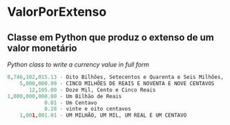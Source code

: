 # ValorPorExtenso
## Classe em Python que produz o extenso de um valor monetário
_Python class to write a currency value in full form_


```python
8,746,102,015.13 - Oito Bilhões, Setecentos e Quarenta e Seis Milhões, Cento e Dois Mil, Quinze Reais e Treze Centavos
    5,000,000.99 - CINCO MILHÕES DE REAIS E NOVENTA E NOVE CENTAVOS
       12,105.00 - Doze Mil, Cento e Cinco Reais
1,000,000,000.00 - Um Bilhão de Reais
            0.01 - Um Centavo
            0.28 - vinte e oito centavos
    1,001,001.01 - UM MILHÃO, UM MIL, UM REAL E UM CENTAVO
```
